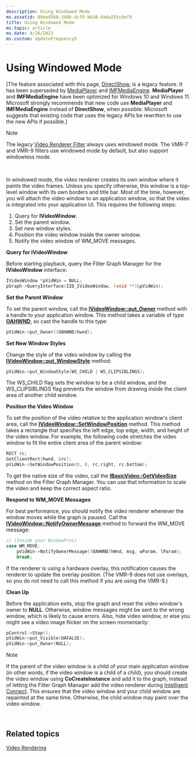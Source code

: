 ```yaml
---
description: Using Windowed Mode
ms.assetid: 09ee4568-348b-4cf9-bb38-dada291cdef9
title: Using Windowed Mode
ms.topic: article
ms.date: 4/26/2023
ms.custom: UpdateFrequency5
---
```


# Using Windowed Mode

\[The feature associated with this page, [DirectShow](/windows/win32/directshow/directshow), is a legacy feature. It has been superseded by [MediaPlayer](/uwp/api/Windows.Media.Playback.MediaPlayer) and [IMFMediaEngine](/windows/win32/api/mfmediaengine/nn-mfmediaengine-imfmediaengine). **MediaPlayer** and **IMFMediaEngine** have been optimized for Windows 10 and Windows 11. Microsoft strongly recommends that new code use **MediaPlayer** and **IMFMediaEngine** instead of **DirectShow**, when possible. Microsoft suggests that existing code that uses the legacy APIs be rewritten to use the new APIs if possible.\]

> [!Note]  
> The legacy [Video Renderer Filter](video-renderer-filter.md) always uses windowed mode. The VMR-7 and VMR-9 filters use windowed mode by default, but also support windowless mode.

 

In windowed mode, the video renderer creates its own window where it paints the video frames. Unless you specify otherwise, this window is a top-level window with its own borders and title bar. Most of the time, however, you will attach the video window to an application window, so that the video is integrated into your application UI. This requires the following steps:

1.  Query for **IVideoWindow**.
2.  Set the parent window.
3.  Set new window styles.
4.  Position the video window inside the owner window.
5.  Notify the video window of WM\_MOVE messages.

**Query for IVideoWindow**

Before starting playback, query the Filter Graph Manager for the **IVideoWindow** interface:


```C++
IVideoWindow *pVidWin = NULL;
pGraph->QueryInterface(IID_IVideoWindow, (void **)&pVidWin);
```



**Set the Parent Window**

To set the parent window, call the [**IVideoWindow::put\_Owner**](/windows/desktop/api/Control/nf-control-ivideowindow-put_owner) method with a handle to your application window. This method takes a variable of type [**OAHWND**](oahwnd.md), so cast the handle to this type:


```C++
pVidWin->put_Owner((OAHWND)hwnd);
```



**Set New Window Styles**

Change the style of the video window by calling the [**IVideoWindow::put\_WindowStyle**](/windows/desktop/api/Control/nf-control-ivideowindow-put_windowstyle) method:


```C++
pVidWin->put_WindowStyle(WS_CHILD | WS_CLIPSIBLINGS);
```



The WS\_CHILD flag sets the window to be a child window, and the WS\_CLIPSIBLINGS flag prevents the window from drawing inside the client area of another child window.

**Position the Video Window**

To set the position of the video relative to the application window's client area, call the [**IVideoWindow::SetWindowPosition**](/windows/desktop/api/Control/nf-control-ivideowindow-setwindowposition) method. This method takes a rectangle that specifies the left edge, top edge, width, and height of the video window. For example, the following code stretches the video window to fit the entire client area of the parent window:


```C++
RECT rc;
GetClientRect(hwnd, &rc);
pVidWin->SetWindowPosition(0, 0, rc.right, rc.bottom);
```



To get the native size of the video, call the [**IBasicVideo::GetVideoSize**](/windows/desktop/api/Control/nf-control-ibasicvideo-getvideosize) method on the Filter Graph Manager. You can use that information to scale the video and keep the correct aspect ratio.

**Respond to WM\_MOVE Messages**

For best performance, you should notify the video renderer whenever the window moves while the graph is paused. Call the [**IVideoWindow::NotifyOwnerMessage**](/windows/desktop/api/Control/nf-control-ivideowindow-notifyownermessage) method to forward the WM\_MOVE message:


```C++
// (Inside your WindowProc)
case WM_MOVE:
    pVidWin->NotifyOwnerMessage((OAHWND)hWnd, msg, wParam, lParam);
    break;
```



If the renderer is using a hardware overlay, this notification causes the renderer to update the overlay position. (The VMR-9 does not use overlays, so you do not need to call this method if you are using the VMR-9.)

**Clean Up**

Before the application exits, stop the graph and reset the video window's owner to **NULL**. Otherwise, window messages might be sent to the wrong window, which is likely to cause errors. Also, hide video window, or else you might see a video image flicker on the screen momentarily:


```C++
pControl->Stop(); 
pVidWin->put_Visible(OAFALSE);
pVidWin->put_Owner(NULL);  
```



> [!Note]  
> If the parent of the video window is a child of your main application window (in other words, if the video window is a child of a child), you should create the video window using **CoCreateInstance** and add it to the graph, instead of letting the Filter Graph Manager add the video renderer during [Intelligent Connect](intelligent-connect.md). This ensures that the video window and your child window are repainted at the same time. Otherwise, the child window may paint over the video window.

 

## Related topics

<dl> <dt>

[Video Rendering](video-rendering.md)
</dt> </dl>

 

 



